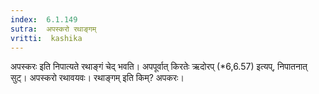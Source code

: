 ```yaml
---
index:  6.1.149
sutra:  अपस्करो रथाङ्गम्
vritti:  kashika 
---
```


अपस्करः इति निपात्यते रथाङ्गं चेद् भवति। अपपूर्वात् किरतेः ऋदोरप् (*6,6.57) इत्यप्, निपातनात् सुट्। अपस्करो रथावयवः। रथाङ्गम् इति किम्? अपकरः।

